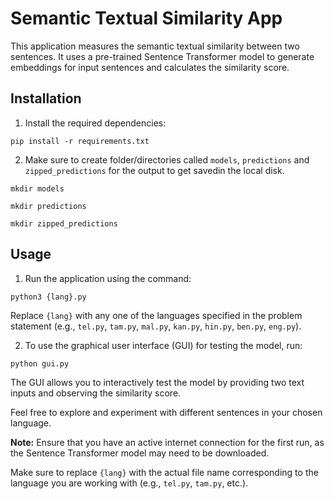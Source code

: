 
# Semantic Textual Similarity App

This application measures the semantic textual similarity between two sentences. It uses a pre-trained Sentence Transformer model to generate embeddings for input sentences and calculates the similarity score.

## Installation

1. Install the required dependencies:

```
pip install -r requirements.txt
```

2. Make sure to create folder/directories called `models`, `predictions` and `zipped_predictions` for the output to get savedin the local disk.
```
mkdir models
```
```
mkdir predictions
```
```
mkdir zipped_predictions
```

## Usage

1. Run the application using the command:

```
python3 {lang}.py
```

Replace `{lang}` with any one of the languages specified in the problem statement (e.g., `tel.py`, `tam.py`, `mal.py`, `kan.py`, `hin.py`, `ben.py`, `eng.py`).

2. To use the graphical user interface (GUI) for testing the model, run:

```
python gui.py
```

The GUI allows you to interactively test the model by providing two text inputs and observing the similarity score.

Feel free to explore and experiment with different sentences in your chosen language.

**Note:** Ensure that you have an active internet connection for the first run, as the Sentence Transformer model may need to be downloaded.


Make sure to replace `{lang}` with the actual file name corresponding to the language you are working with (e.g., `tel.py`, `tam.py`, etc.). 